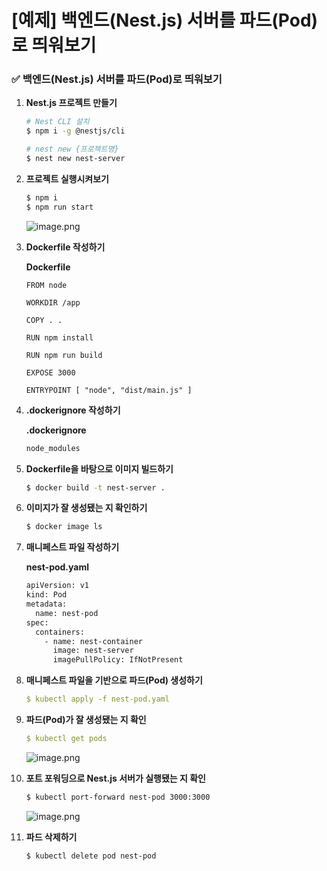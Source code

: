 # [예제] 백엔드(Nest.js) 서버를 파드(Pod)로 띄워보기

### ✅ 백엔드(Nest.js) 서버를 파드(Pod)로 띄워보기

1. **Nest.js 프로젝트 만들기**
    
    ```bash
    # Nest CLI 설치
    $ npm i -g @nestjs/cli
    
    # nest new {프로젝트명}
    $ nest new nest-server
    ```
    

1. **프로젝트 실행시켜보기**
    
    ```bash
    $ npm i
    $ npm run start
    ```
    
    ![image.png](https://prod-files-secure.s3.us-west-2.amazonaws.com/e35a8144-c5ff-40f0-b123-384a331e35bb/75732fca-29c2-4c76-9f2d-7d3f9f6776f4/image.png)
    
2. **Dockerfile 작성하기**
    
    **Dockerfile**
    
    ```docker
    FROM node
    
    WORKDIR /app
    
    COPY . .
    
    RUN npm install
    
    RUN npm run build
    
    EXPOSE 3000
    
    ENTRYPOINT [ "node", "dist/main.js" ]
    ```
    
3. **.dockerignore 작성하기**
    
    **.dockerignore**
    
    ```jsx
    node_modules
    ```
    
4. **Dockerfile을 바탕으로 이미지 빌드하기**
    
    ```bash
    $ docker build -t nest-server .
    ```
    
5. **이미지가 잘 생성됐는 지 확인하기**
    
    ```bash
    $ docker image ls
    ```
    
6. **매니페스트 파일 작성하기**
    
    **nest-pod.yaml**
    
    ```bash
    apiVersion: v1
    kind: Pod
    metadata:
      name: nest-pod
    spec:
      containers:
        - name: nest-container
          image: nest-server
          imagePullPolicy: IfNotPresent
    ```
    
7. **매니페스트 파일을 기반으로 파드(Pod) 생성하기**
    
    ```yaml
    $ kubectl apply -f nest-pod.yaml 
    ```
    
8. **파드(Pod)가 잘 생성됐는 지 확인**
    
    ```yaml
    $ kubectl get pods
    ```
    
    ![image.png](https://prod-files-secure.s3.us-west-2.amazonaws.com/e35a8144-c5ff-40f0-b123-384a331e35bb/a833ecda-6ba0-43f1-9ff9-9f36db61207a/image.png)
    
9. **포트 포워딩으로 Nest.js 서버가 실행됐는 지 확인**
    
    ```bash
    $ kubectl port-forward nest-pod 3000:3000
    ```
    
    ![image.png](https://prod-files-secure.s3.us-west-2.amazonaws.com/e35a8144-c5ff-40f0-b123-384a331e35bb/75732fca-29c2-4c76-9f2d-7d3f9f6776f4/image.png)
    

1. **파드 삭제하기**
    
    ```bash
    $ kubectl delete pod nest-pod
    ```
